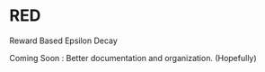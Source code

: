 # RED
 Reward Based Epsilon Decay
 
 Coming Soon : Better documentation and organization. (Hopefully)
